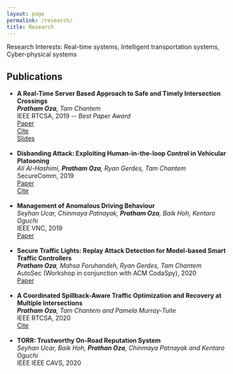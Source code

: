 ```yaml
---
layout: page
permalink: /research/
title: Research
---
```

Research Interests: Real-time systems, Intelligent transportation systems, Cyber-physical systems

<h2>Publications</h2>
<ul>
	<li>
		<b>A Real-Time Server Based Approach to Safe and Timely Intersection Crossings</b><br>
    <i><b>Pratham Oza</b>, Tam Chantem</i><br>
    IEEE RTCSA, 2019 -- <i>Best Paper Award</i><br>
		<a href="https://filebox.ece.vt.edu/~prathamo/RTCSA_2019.pdf"><div class="color-button">Paper</div></a><a href="https://ieeexplore.ieee.org/document/8864584"><div class="color-button">Cite</div></a><a href="https://filebox.ece.vt.edu/~prathamo/RTCSA_Presentation_PrathamOza.pptx"><div class="color-button">Slides</div></a>
	</li><br>
	<li>
		<b>Disbanding Attack: Exploiting Human-in-the-loop Control in Vehicular Platooning</b><br>
    <i>Ali Al-Hashimi, <b>Pratham Oza</b>, Ryan Gerdes, Tam Chantem</i><br>
		SecureComm, 2019<br>
		<a href=""><div class="color-button">Paper</div></a><a href="https://link.springer.com/chapter/10.1007/978-3-030-37231-6_9"><div class="color-button">Cite</div></a>
	</li><br>
	<li>
		<b>Management of Anomalous Driving Behaviour</b><br>
    <i>Seyhan Ucar, Chinmaya Patnayak, <b>Pratham Oza</b>, Baik Hoh, Kentaro Oguchi</i><br>
		IEEE VNC, 2019<br>
		<a href="https://ieeexplore.ieee.org/abstract/document/9062814"><div class="color-button">Paper</div></a>
	</li><br>
  <li>
		<b>Secure Traffic Lights: Replay Attack Detection for Model-based Smart Traffic Controllers</b><br>
    <i><b>Pratham Oza</b>, Mahsa Foruhandeh, Ryan Gerdes, Tam Chantem</i><br>
		AutoSec (Workshop in conjunction with ACM CodaSpy), 2020<br>
		<a href="https://dl.acm.org/doi/abs/10.1145/3375706.3380554"><div class="color-button">Paper</div></a>
	</li><br>
  <li>
		<b>A Coordinated Spillback-Aware Traffic Optimization and Recovery at Multiple Intersections</b><br>
    <i><b>Pratham Oza</b>, Tam Chantem and Pamela Murray-Tuite</i><br>
    IEEE RTCSA, 2020<br>
<!-- 		<a href="https://filebox.ece.vt.edu/~prathamo/RTCSA_2019.pdf"><div class="color-button">Paper</div></a> -->
    <a href="https://ieeexplore.ieee.org/abstract/document/9203582"><div class="color-button">Cite</div></a>
<!--     <a href="https://filebox.ece.vt.edu/~prathamo/RTCSA_Presentation_PrathamOza.pptx"><div class="color-button">Slides</div></a> -->
	</li><br>
    <li>
		<b>TORR: Trustworthy On-Road Reputation System</b><br>
      <i>Seyhan Ucar, Baik Hoh, <b>Prathan Oza</b>, Chinmaya Patnayak and Kentaro Oguchi</i><br>
    IEEE IEEE CAVS, 2020<br>
<!-- 		<a href="https://filebox.ece.vt.edu/~prathamo/RTCSA_2019.pdf"><div class="color-button">Paper</div></a> -->
<!--     <a href="https://ieeexplore.ieee.org/abstract/document/9203582"><div class="color-button">Cite</div></a> -->
<!--     <a href="https://filebox.ece.vt.edu/~prathamo/RTCSA_Presentation_PrathamOza.pptx"><div class="color-button">Slides</div></a> -->
	</li><br>
</ul>

